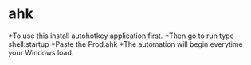 # ahk
*To use this install autohotkey application first. 
*Then go to run type shell:startup
*Paste the Prod.ahk 
*The automation will begin everytime your Windows load. 
